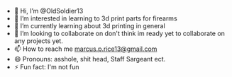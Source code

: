 - 👋 Hi, I’m @OldSoldier13
- 👀 I’m interested in learning to 3d print parts for firearms 
- 🌱 I’m currently learning about 3d printing in general 
- 💞️ I’m looking to collaborate on don't think im ready yet to collaborate on any projects yet.
- 📫 How to reach me marcus.p.rice13@gmail.com 
- 😄 Pronouns: asshole, shit head, Staff Sargeant ect.
- ⚡ Fun fact: I'm not fun

<!---
OldSoldier13/OldSoldier13 is a ✨ special ✨ repository because its `README.md` (this file) appears on your GitHub profile.
You can click the Preview link to take a look at your changes.
--->
